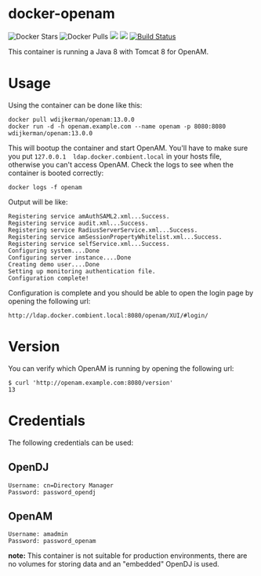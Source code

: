 # docker-openam

![Docker Stars](https://img.shields.io/docker/stars/wdijkerman/openam.svg) ![Docker Pulls](https://img.shields.io/docker/pulls/wdijkerman/openam.svg) [![](https://images.microbadger.com/badges/version/wdijkerman/openam.svg)](http://microbadger.com/images/wdijkerman/openam "Get your own version badge on microbadger.com") [![](https://images.microbadger.com/badges/image/wdijkerman/openam.svg)](http://microbadger.com/images/wdijkerman/openam "Get your own image badge on microbadger.com") [![Build Status](https://travis-ci.org/dj-wasabi/docker-openam.svg?branch=master)](https://travis-ci.org/dj-wasabi/docker-openam) 

This container is running a Java 8 with Tomcat 8 for OpenAM. 

# Usage

Using the container can be done like this:

```
docker pull wdijkerman/openam:13.0.0
docker run -d -h openam.example.com --name openam -p 8080:8080 wdijkerman/openam:13.0.0
```

This will bootup the container and start OpenAM. You'll have to make sure you put `127.0.0.1  ldap.docker.combient.local` in your hosts file, otherwise you can't access OpenAM.
Check the logs to see when the container is booted correctly:
```
docker logs -f openam
```
Output will be like:
```
Registering service amAuthSAML2.xml...Success.
Registering service audit.xml...Success.
Registering service RadiusServerService.xml...Success.
Registering service amSessionPropertyWhitelist.xml...Success.
Registering service selfService.xml...Success.
Configuring system....Done
Configuring server instance....Done
Creating demo user....Done
Setting up monitoring authentication file.
Configuration complete!
```

Configuration is complete and you should be able to open the login page by opening the following url:
```
http://ldap.docker.combient.local:8080/openam/XUI/#login/
```

# Version

You can verify which OpenAM is running by opening the following url:
```
$ curl 'http://openam.example.com:8080/version'
13
```

# Credentials

The following credentials can be used:

## OpenDJ

```
Username: cn=Directory Manager
Password: password_opendj
```

## OpenAM

```
Username: amadmin
Password: password_openam
```

**note:**
This container is not suitable for production environments, there are no volumes for storing data and an "embedded" OpenDJ is used.
